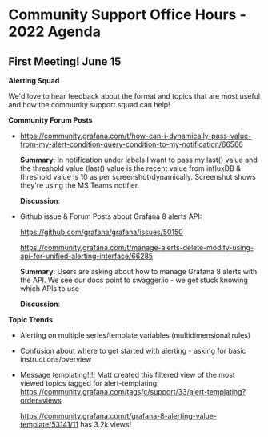# Community Support Office Hours - 2022 Agenda

## First Meeting! June 15
**Alerting Squad**

We'd love to hear feedback about the format and topics that are most useful and how the community support squad can help! 

**Community Forum Posts**

- https://community.grafana.com/t/how-can-i-dynamically-pass-value-from-my-alert-condition-query-condition-to-my-notification/66566
  
  **Summary**: In notification under labels I want to pass my last() value and the threshold value (last() value is the recent value from influxDB & threshold value is 10 as per screenshot)dynamically. Screenshot shows they're using the MS Teams notifier.
 
  **Discussion**: 
  
- Github issue & Forum Posts about Grafana 8 alerts API: 
  
  https://github.com/grafana/grafana/issues/50150 
  
  https://community.grafana.com/t/manage-alerts-delete-modify-using-api-for-unified-alerting-interface/66285
  
  **Summary**: Users are asking about how to manage Grafana 8 alerts with the API. We see our docs point to swagger.io - we get stuck knowing which APIs to use
  
  **Discussion**: 
  
  

**Topic Trends**

- Alerting on multiple series/template variables (multidimensional rules)
- Confusion about where to get started with alerting - asking for basic instructions/overview
- Message templating!!!! Matt created this filtered view of the most viewed topics tagged for alert-templating: 
  https://community.grafana.com/tags/c/support/33/alert-templating?order=views
  
  https://community.grafana.com/t/grafana-8-alerting-value-template/53141/11 has 3.2k views!
 


